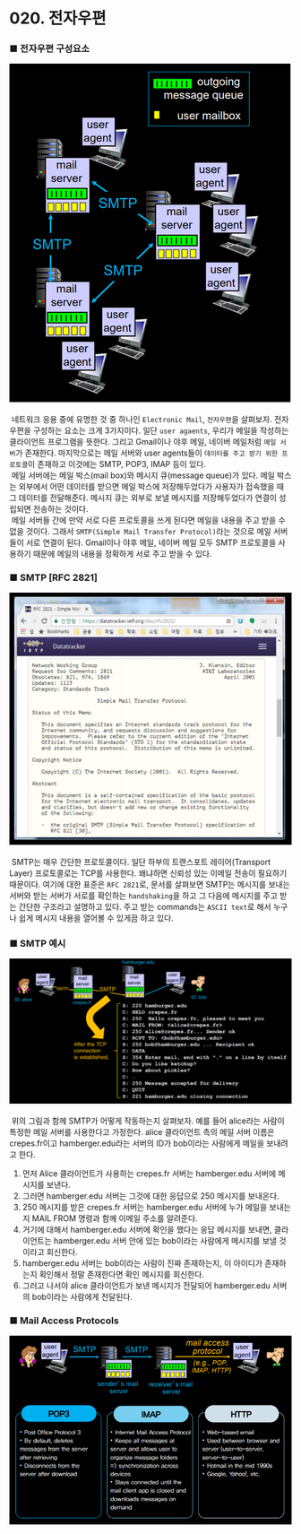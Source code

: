# 020. 전자우편
### ■ 전자우편 구성요소
![전자우편 구성요소](https://raw.githubusercontent.com/taechacode/ComputerScienceRepository/master/Computer%20Network/images/CN_020_01.PNG)
<br><br>
&nbsp;네트워크 응용 중에 유명한 것 중 하나인 `Electronic Mail`, `전자우편`을 살펴보자. 전자우편을 구성하는 요소는 크게 3가지이다. 일단 `user agaents`, 우리가 메일을 작성하는 클라이언트 프로그램을 뜻한다. 그리고 Gmail이나 야후 메일, 네이버 메일처럼 `메일 서버`가 존재한다. 마지막으로는 메일 서버와 user agents들이 `데이터를 주고 받기 위한 프로토콜`이 존재하고 이것에는 SMTP, POP3, IMAP 등이 있다.
<br>
&nbsp;메일 서버에는 메일 박스(mail box)와 메시지 큐(message queue)가 있다. 메일 박스는 외부에서 어떤 데이터를 받으면 메일 박스에 저장해두었다가 사용자가 접속했을 때 그 데이터를 전달해준다. 메시지 큐는 외부로 보낼 메시지를 저장해두었다가 연결이 성립되면 전송하는 것이다.
<br>
&nbsp;메일 서버들 간에 만약 서로 다른 프로토콜을 쓰게 된다면 메일을 내용을 주고 받을 수 없을 것이다. 그래서 `SMTP(Simple Mail Transfer Protocol)`라는 것으로 메일 서버들이 서로 연결이 된다. Gmail이나 야후 메일, 네이버 메일 모두 SMTP 프로토콜을 사용하기 때문에 메일의 내용을 정확하게 서로 주고 받을 수 있다.
<br>
### ■ SMTP [RFC 2821]
![RFC 2821](https://raw.githubusercontent.com/taechacode/ComputerScienceRepository/master/Computer%20Network/images/CN_020_02.PNG)
<br><br>
&nbsp;SMTP는 매우 간단한 프로토콜이다. 일단 하부의 트랜스포트 레이어(Transport Layer) 프로토콜로는 TCP를 사용한다. 왜냐하면 신뢰성 있는 이메일 전송이 필요하기 때문이다. 여기에 대한 표준은 `RFC 2821`로, 문서를 살펴보면 SMTP는 메시지를 보내는 서버와 받는 서버가 서로를 확인하는 `handshaking`을 하고 그 다음에 메시지를 주고 받는 간단한 구조라고 설명하고 있다. 주고 받는 commands는 `ASCII text`로 해서 누구나 쉽게 메시지 내용을 열어볼 수 있게끔 하고 있다.
<br>
### ■ SMTP 예시
![SMTP 예시](https://raw.githubusercontent.com/taechacode/ComputerScienceRepository/master/Computer%20Network/images/CN_020_03.PNG)
<br><br>
&nbsp;위의 그림과 함께 SMTP가 어떻게 작동하는지 살펴보자. 예를 들어 alice라는 사람이 특정한 메일 서버를 사용한다고 가정한다. alice 클라이언트 측의 메일 서버 이름은 crepes.fr이고 hamberger.edu라는 서버의 ID가 bob이라는 사람에게 메일을 보내려고 한다.
1. 먼저 Alice 클라이언트가 사용하는 crepes.fr 서버는 hamberger.edu 서버에 메시지를 보낸다.
2. 그러면 hamberger.edu 서버는 그것에 대한 응답으로 250 메시지를 보내온다.
3. 250 메시지를 받은 crepes.fr 서버는 hamberger.edu 서버에 누가 메일을 보내는지 MAIL FROM 명령과 함께 이메일 주소를 알려준다. 
4. 거기에 대해서 hamberger.edu 서버에 확인을 했다는 응답 메시지를 보내면, 클라이언트는 hamberger.edu 서버 안에 있는 bob이라는 사람에게 메시지를 보낼 것이라고 회신한다. 
5. hamberger.edu 서버는 bob이라는 사람이 진짜 존재하는지, 이 아이디가 존재하는지 확인해서 정말 존재한다면 확인 메시지를 회신한다. 
6. 그러고 나서야 alice 클라이언트가 보낸 메시지가 전달되어 hamberger.edu 서버의 bob이라는 사람에게 전달된다.   
  
### ■ Mail Access Protocols
![Mail Access Protocols](https://raw.githubusercontent.com/taechacode/ComputerScienceRepository/master/Computer%20Network/images/CN_020_04.PNG)
<br><br>
&nbsp;
